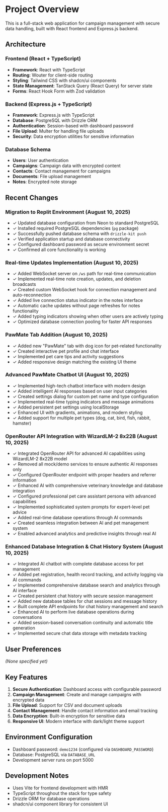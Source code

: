 # Project Overview

This is a full-stack web application for campaign management with secure data handling, built with React frontend and Express.js backend.

## Architecture

### Frontend (React + TypeScript)
- **Framework**: React with TypeScript
- **Routing**: Wouter for client-side routing
- **Styling**: Tailwind CSS with shadcn/ui components
- **State Management**: TanStack Query (React Query) for server state
- **Forms**: React Hook Form with Zod validation

### Backend (Express.js + TypeScript)
- **Framework**: Express.js with TypeScript
- **Database**: PostgreSQL with Drizzle ORM
- **Authentication**: Session-based with dashboard password
- **File Upload**: Multer for handling file uploads
- **Security**: Data encryption utilities for sensitive information

### Database Schema
- **Users**: User authentication
- **Campaigns**: Campaign data with encrypted content
- **Contacts**: Contact management for campaigns
- **Documents**: File upload management
- **Notes**: Encrypted note storage

## Recent Changes

### Migration to Replit Environment (August 10, 2025)
- ✓ Updated database configuration from Neon to standard PostgreSQL
- ✓ Installed required PostgreSQL dependencies (`pg` package)
- ✓ Successfully pushed database schema with `drizzle-kit push`
- ✓ Verified application startup and database connectivity
- ✓ Configured dashboard password as secure environment secret
- ✓ Confirmed all core functionality is working

### Real-time Updates Implementation (August 10, 2025)
- ✓ Added WebSocket server on `/ws` path for real-time communication
- ✓ Implemented real-time note creation, updates, and deletion broadcasts
- ✓ Created custom WebSocket hook for connection management and auto-reconnection
- ✓ Added live connection status indicator in the notes interface
- ✓ Automatic cache updates without page refreshes for notes functionality
- ✓ Added typing indicators showing when other users are actively typing
- ✓ Optimized database connection pooling for faster API responses

### PawMate Tab Addition (August 10, 2025)
- ✓ Added new "PawMate" tab with dog icon for pet-related functionality
- ✓ Created interactive pet profile and chat interface
- ✓ Implemented pet care tips and activity suggestions
- ✓ Added responsive design matching the existing UI theme

### Advanced PawMate Chatbot UI (August 10, 2025)
- ✓ Implemented high-tech chatbot interface with modern design
- ✓ Added intelligent AI responses based on user input categories
- ✓ Created settings dialog for custom pet name and type configuration
- ✓ Implemented real-time typing indicators and message animations
- ✓ Added persistent pet settings using localStorage
- ✓ Enhanced UI with gradients, animations, and modern styling
- ✓ Added support for multiple pet types (dog, cat, bird, fish, rabbit, hamster)

### OpenRouter API Integration with WizardLM-2 8x22B (August 10, 2025)
- ✓ Integrated OpenRouter API for advanced AI capabilities using WizardLM-2 8x22B model
- ✓ Removed all mock/demo services to ensure authentic AI responses only
- ✓ Configured OpenRouter endpoint with proper headers and referrer information
- ✓ Enhanced AI with comprehensive veterinary knowledge and database integration
- ✓ Configured professional pet care assistant persona with advanced capabilities
- ✓ Implemented sophisticated system prompts for expert-level pet advice
- ✓ Added real-time database operations through AI commands
- ✓ Created seamless integration between AI and pet management system
- ✓ Enabled advanced analytics and predictive insights through real AI

### Enhanced Database Integration & Chat History System (August 10, 2025)
- ✓ Integrated AI chatbot with complete database access for pet management
- ✓ Added pet registration, health record tracking, and activity logging via AI commands
- ✓ Implemented comprehensive database search and analytics through AI interface
- ✓ Created persistent chat history with secure session management
- ✓ Added new database tables for chat sessions and message history
- ✓ Built complete API endpoints for chat history management and search
- ✓ Enhanced AI to perform live database operations during conversations
- ✓ Added session-based conversation continuity and automatic title generation
- ✓ Implemented secure chat data storage with metadata tracking

## User Preferences

*(None specified yet)*

## Key Features

1. **Secure Authentication**: Dashboard access with configurable password
2. **Campaign Management**: Create and manage campaigns with encrypted data
3. **File Upload**: Support for CSV and document uploads
4. **Contact Management**: Handle contact information and email tracking
5. **Data Encryption**: Built-in encryption for sensitive data
6. **Responsive UI**: Modern interface with dark/light theme support

## Environment Configuration

- Dashboard password: `demo1234` (configured via `DASHBOARD_PASSWORD`)
- Database: PostgreSQL via `DATABASE_URL`
- Development server runs on port 5000

## Development Notes

- Uses Vite for frontend development with HMR
- TypeScript throughout the stack for type safety
- Drizzle ORM for database operations
- shadcn/ui component library for consistent UI